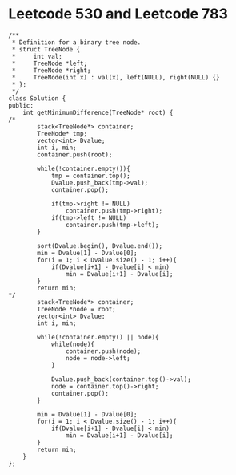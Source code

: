 #  Leetcode 530 and Leetcode 783
    /**
     * Definition for a binary tree node.
     * struct TreeNode {
     *     int val;
     *     TreeNode *left;
     *     TreeNode *right;
     *     TreeNode(int x) : val(x), left(NULL), right(NULL) {}
     * };
     */
    class Solution {
    public:
        int getMinimumDifference(TreeNode* root) {
    /*
            stack<TreeNode*> container;
            TreeNode* tmp;
            vector<int> Dvalue;
            int i, min;
            container.push(root);

            while(!container.empty()){
                tmp = container.top();
                Dvalue.push_back(tmp->val);
                container.pop();

                if(tmp->right != NULL)
                    container.push(tmp->right);
                if(tmp->left != NULL)
                    container.push(tmp->left);
            }

            sort(Dvalue.begin(), Dvalue.end());
            min = Dvalue[1] - Dvalue[0];
            for(i = 1; i < Dvalue.size() - 1; i++){
                if(Dvalue[i+1] - Dvalue[i] < min)
                    min = Dvalue[i+1] - Dvalue[i];
            }
            return min;
    */
            stack<TreeNode*> container;
            TreeNode *node = root;
            vector<int> Dvalue;
            int i, min;

            while(!container.empty() || node){
                while(node){
                    container.push(node);
                    node = node->left;
                }

                Dvalue.push_back(container.top()->val);
                node = container.top()->right;
                container.pop();
            }

            min = Dvalue[1] - Dvalue[0];
            for(i = 1; i < Dvalue.size() - 1; i++){
                if(Dvalue[i+1] - Dvalue[i] < min)
                    min = Dvalue[i+1] - Dvalue[i];
            }
            return min;
        }
    };
